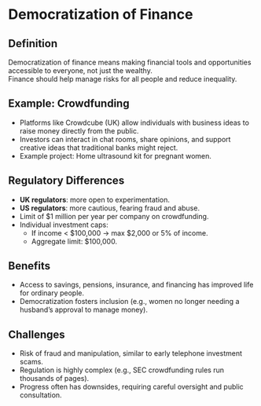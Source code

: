 # Democratization of Finance

## Definition
Democratization of finance means making financial tools and opportunities accessible to everyone, not just the wealthy.  
Finance should help manage risks for all people and reduce inequality.  

## Example: Crowdfunding
- Platforms like Crowdcube (UK) allow individuals with business ideas to raise money directly from the public.  
- Investors can interact in chat rooms, share opinions, and support creative ideas that traditional banks might reject.  
- Example project: Home ultrasound kit for pregnant women.  

## Regulatory Differences
- **UK regulators**: more open to experimentation.  
- **US regulators**: more cautious, fearing fraud and abuse.  
- Limit of $1 million per year per company on crowdfunding.  
- Individual investment caps:  
  - If income < $100,000 → max $2,000 or 5% of income.  
  - Aggregate limit: $100,000.  

## Benefits
- Access to savings, pensions, insurance, and financing has improved life for ordinary people.  
- Democratization fosters inclusion (e.g., women no longer needing a husband’s approval to manage money).  

## Challenges
- Risk of fraud and manipulation, similar to early telephone investment scams.  
- Regulation is highly complex (e.g., SEC crowdfunding rules run thousands of pages).  
- Progress often has downsides, requiring careful oversight and public consultation.  

